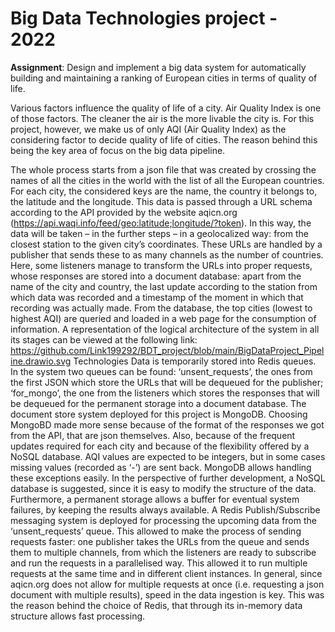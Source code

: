 # Big Data Technologies project - 2022

**Assignment**: Design and implement a big data system for automatically building and maintaining a ranking of European cities in terms of quality of life.

Various factors influence the quality of life of a city. Air Quality Index is one of those factors. The cleaner the air is the more livable the city is. For this project, however, we make us of only AQI (Air Quality Index) as the considering factor to decide quality of life of cities. The reason behind this being the key area of focus on the big data pipeline. 


The whole process starts from a json file that was created by crossing the names of all the cities in the world with the list of all the European countries. For each city, the considered keys are the name, the country it belongs to, the latitude and the longitude. This data is passed through a URL schema according to the API provided by the website aqicn.org (https://api.waqi.info/feed/geo:latitude;longitude/?token). In this way, the data will be taken – in the further steps – in a geolocalized way: from the closest station to the given city’s coordinates.
These URLs are handled by a publisher that sends these to as many channels as the number of countries. Here, some listeners manage to transform the URLs into proper requests, whose responses are stored into a document database: apart from the name of the city and country, the last update according to the station from which data was recorded and a timestamp of the moment in which that recording was actually made.
From the database, the top cities (lowest to highest AQI) are queried and loaded in a web page for the consumption of information.
A representation of the logical architecture of the system in all its stages can be viewed at the following link: https://github.com/Link199292/BDT_project/blob/main/BigDataProject_Pipeline.drawio.svg
Technologies
Data is temporarily stored into Redis queues. In the system two queues can be found: ‘unsent_requests’, the ones from the first JSON which store the URLs that will be dequeued for the publisher; ‘for_mongo’, the one from the listeners which stores the responses that will be dequeued for the permanent storage into a document database.
The document store system deployed for this project is MongoDB. Choosing MongoBD made more sense because of the format of the responses we got from the API, that are json themselves. Also, because of the frequent updates required for each city and because of the flexibility offered by a NoSQL database. AQI values are expected to be integers, but in some cases missing values (recorded as ‘-’) are sent back. MongoDB allows handling these exceptions easily. In the perspective of further development, a NoSQL database is suggested, since it is easy to modify the structure of the data. Furthermore, a permanent storage allows a buffer for eventual system failures, by keeping the results always available.
A Redis Publish/Subscribe messaging system is deployed for processing the upcoming data from the ‘unsent_requests’ queue. This allowed to make the process of sending requests faster: one publisher takes the URLs from the queue and sends them to multiple channels, from which the listeners are ready to subscribe and run the requests in a parallelised way. This allowed it to run multiple requests at the same time and in different client instances.
In general, since aqicn.org does not allow for multiple requests at once (i.e. requesting a json document with multiple results), speed in the data ingestion is key. This was the reason behind the choice of Redis, that through its in-memory data structure allows fast processing.
